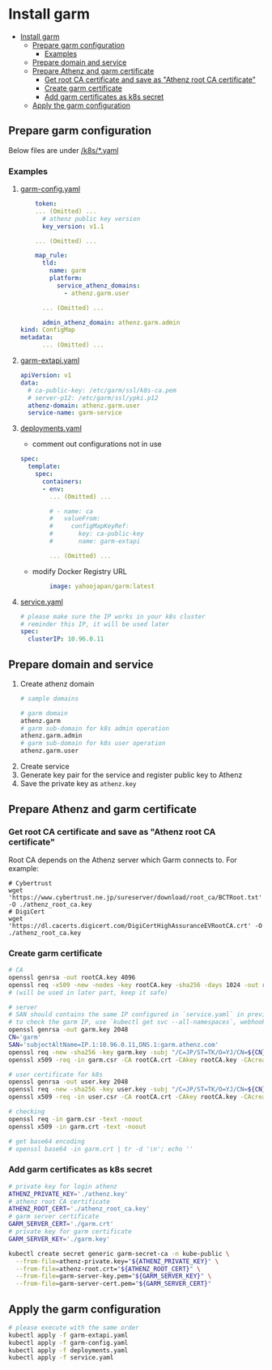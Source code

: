 # Install garm

<!-- MarkdownTOC -->

- [Install garm](#install-garm)
  - [Prepare garm configuration](#prepare-garm-configuration)
    - [Examples](#examples)
  - [Prepare domain and service](#prepare-domain-and-service)
  - [Prepare Athenz and garm certificate](#prepare-athenz-and-garm-certificate)
    - [Get root CA certificate and save as "Athenz root CA certificate"](#get-root-ca-certificate-and-save-as-%22athenz-root-ca-certificate%22)
    - [Create garm certificate](#create-garm-certificate)
    - [Add garm certificates as k8s secret](#add-garm-certificates-as-k8s-secret)
  - [Apply the garm configuration](#apply-the-garm-configuration)

<!-- /MarkdownTOC -->

<a id="prepare-garm-configuration"></a>
## Prepare garm configuration
Below files are under [/k8s/\*.yaml](../../k8s)

### Examples
1. [garm-config.yaml](../../k8s/garm-config.yaml)
    ```yaml
        token:
        ... (Omitted) ...
          # athenz public key version
          key_version: v1.1

        ... (Omitted) ...

        map_rule:
          tld:
            name: garm
            platform:
              service_athenz_domains: 
                - athenz.garm.user

          ... (Omitted) ...

          admin_athenz_domain: athenz.garm.admin
    kind: ConfigMap
    metadata:
          ... (Omitted) ...
    ```
1. [garm-extapi.yaml](../../k8s/garm-extapi.yaml)
    ```yaml
    apiVersion: v1
    data:
      # ca-public-key: /etc/garm/ssl/k8s-ca.pem
      # server-p12: /etc/garm/ssl/ypki.p12
      athenz-domain: athenz.garm.user
      service-name: garm-service
    ```
1. [deployments.yaml](../../k8s/deployments.yaml)

    - comment out configurations not in use
    ```yaml
    spec:
      template:
        spec:
          containers:
          - env:
            ... (Omitted) ...

            # - name: ca
            #   valueFrom:
            #     configMapKeyRef:
            #       key: ca-public-key
            #       name: garm-extapi

            ... (Omitted) ...
    ```
    - modify Docker Registry URL
    ```yaml
            image: yahoojapan/garm:latest
    ```

1. [service.yaml](../../k8s/service.yaml)
    ```yaml
    # please make sure the IP works in your k8s cluster
    # reminder this IP, it will be used later
    spec:
      clusterIP: 10.96.0.11
    ```

<a id="prepare-domain-and-service"></a>
## Prepare domain and service
1. Create athenz domain
    ```bash
    # sample domains

    # garm domain
    athenz.garm
    # garm sub-domain for k8s admin operation
    athenz.garm.admin
    # garm sub-domain for k8s user operation
    athenz.garm.user
    ```
1. Create service
1. Generate key pair for the service and register public key to Athenz
1. Save the private key as `athenz.key`

<a id="prepare-athenz-and-garm-certificate"></a>
## Prepare Athenz and garm certificate
<a id="get-athenz-root-ca-certificate-and-save-as-athenz-root-ca-certificate"></a>
### Get root CA certificate and save as "Athenz root CA certificate"
Root CA depends on the Athenz server which Garm connects to.  For example:
```
# Cybertrust
wget 'https://www.cybertrust.ne.jp/sureserver/download/root_ca/BCTRoot.txt' -O ./athenz_root_ca.key
# DigiCert
wget 'https://dl.cacerts.digicert.com/DigiCertHighAssuranceEVRootCA.crt' -O ./athenz_root_ca.key
```

<a id="create-garm-certificate"></a>
### Create garm certificate
```bash
# CA
openssl genrsa -out rootCA.key 4096
openssl req -x509 -new -nodes -key rootCA.key -sha256 -days 1024 -out rootCA.crt
# (will be used in later part, keep it safe)

# server
# SAN should contains the same IP configured in `service.yaml` in previous part
# to check the garm IP, use `kubectl get svc --all-namespaces`, webhook use IP only
openssl genrsa -out garm.key 2048
CN='garm'
SAN='subjectAltName=IP.1:10.96.0.11,DNS.1:garm.athenz.com'
openssl req -new -sha256 -key garm.key -subj "/C=JP/ST=TK/O=YJ/CN=${CN}" -reqexts SAN -config <(cat /etc/ssl/openssl.cnf <(printf "\n[SAN]\n${SAN}")) -out garm.csr
openssl x509 -req -in garm.csr -CA rootCA.crt -CAkey rootCA.key -CAcreateserial -out garm.crt -days 512 -sha256 -extfile <(cat /etc/ssl/openssl.cnf <(printf "\n[SAN]\n${SAN}")) -extensions SAN

# user certificate for k8s
openssl genrsa -out user.key 2048
openssl req -new -sha256 -key user.key -subj "/C=JP/ST=TK/O=YJ/CN=${CN}" -out user.csr
openssl x509 -req -in user.csr -CA rootCA.crt -CAkey rootCA.key -CAcreateserial -out user.crt -days 512 -sha256

# checking
openssl req -in garm.csr -text -noout
openssl x509 -in garm.crt -text -noout

# get base64 encoding
# openssl base64 -in garm.crt | tr -d '\n'; echo ''
```

<a id="add-garm-certificates-as-k8s-secret"></a>
### Add garm certificates as k8s secret
```bash
# private key for login athenz
ATHENZ_PRIVATE_KEY='./athenz.key'
# athenz root CA certificate
ATHENZ_ROOT_CERT='./athenz_root_ca.key'
# garm server certificate
GARM_SERVER_CERT='./garm.crt'
# private key for garm certificate
GARM_SERVER_KEY='./garm.key'

kubectl create secret generic garm-secret-ca -n kube-public \
  --from-file=athenz-private.key="${ATHENZ_PRIVATE_KEY}" \
  --from-file=athenz-root.crt="${ATHENZ_ROOT_CERT}" \
  --from-file=garm-server-key.pem="${GARM_SERVER_KEY}" \
  --from-file=garm-server-cert.pem="${GARM_SERVER_CERT}"
```

<a id="apply-the-garm-configuration"></a>
## Apply the garm configuration
```bash
# please execute with the same order
kubectl apply -f garm-extapi.yaml
kubectl apply -f garm-config.yaml
kubectl apply -f deployments.yaml
kubectl apply -f service.yaml
```
